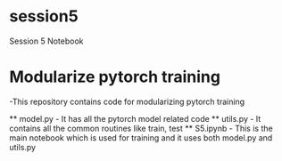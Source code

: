 # session5
Session 5 Notebook

# Modularize pytorch training

-This repository contains code for modularizing pytorch training

** model.py - It has all the pytorch model related code
** utils.py - It contains all the common routines like train, test 
** S5.ipynb - This is the main notebook which is used for training and it uses both model.py and utils.py
